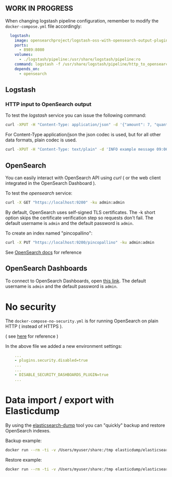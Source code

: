 
## WORK IN PROGRESS

When changing logstash pipeline configuration, remember to modify the `docker-compose.yml` file accordingly:

```yml
  logstash:
    image: opensearchproject/logstash-oss-with-opensearch-output-plugin:8.6.1
    ports:
      - 8989:8080                                                                   <<<<<<<<<<<<<<<< MAYBE CHANGE THIS <<<<<<<<<<<<<<<<
    volumes:
      - ./logstash/pipeline:/usr/share/logstash/pipeline:ro
    command: logstash -f /usr/share/logstash/pipeline/http_to_opensearch.conf       <<<<<<<<<<<<<<<< CHANGE THIS <<<<<<<<<<<<<<<<
    depends_on:
      - opensearch
```

## Logstash

### HTTP input to OpenSearch output

To test the *logstash* service you can issue the following command:

```bash
curl -XPUT -H "Content-Type: application/json" -d '{"amount": 7, "quantity": 3 }' http://127.0.0.1:8989
```

For Content-Type application/json the json codec is used, but for all other data formats, plain codec is used.

```bash
curl -XPUT -H "Content-Type: text/plain" -d 'INFO example message 09:06:23' http://127.0.0.1:8989
```

## OpenSearch

You can easily interact with OpenSearch API using *curl* ( or the web client integrated in the OpenSearch Dashboard ).


To test the *opensearch* service:

```bash
curl -X GET "https://localhost:9200" -ku admin:admin
```

By default, OpenSearch uses self-signed TLS certificates. The -k short option skips the certificate verification step so requests don't fail. The default username is `admin` and the default password is `admin`.

To create an index named "pincopallino":

```bash
curl -X PUT "https://localhost:9200/pincopallino" -ku admin:admin
```

See [OpenSearch docs](https://opensearch.org/docs/1.0/opensearch/rest-api/create-index/) for reference


## OpenSearch Dashboards

To connect to OpenSearch Dashboards, open [this link](http://localhost:5601). The default username is `admin` and the default password is `admin`.



# No security

The `docker-compose-no-security.yml` is for running OpenSearch on plain HTTP ( instead of HTTPS ).

( see [here](https://github.com/opensearch-project/OpenSearch/issues/1598) for reference )

In the above file we added a new environment settings:

```yaml
    ...
    - plugins.security.disabled=true
    ...
    ...
    - DISABLE_SECURITY_DASHBOARDS_PLUGIN=true
    ...
```

# Data import / export with Elasticdump

By using the [elasticsearch-dump](https://github.com/elasticsearch-dump/elasticsearch-dump) tool you can "quickly" backup and restore OpenSearch indexes.


Backup example:

```bash
docker run --rm -ti -v /Users/myuser/share:/tmp elasticdump/elasticsearch-dump --input=http://host.internal.docker:9200/globalr --output=/tmp/globalr.json --type=data
```


Restore example:

```bash
docker run --rm -ti -v /Users/myuser/share:/tmp elasticdump/elasticsearch-dump --output=http://host.internal.docker:9200/globalr --input=/tmp/globalr.json --type=data
```
